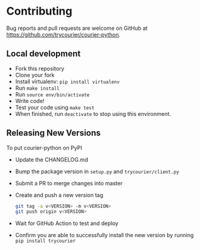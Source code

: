 # Contributing

Bug reports and pull requests are welcome on GitHub at https://github.com/trycourier/courier-python.

## Local development

- Fork this repository
- Clone your fork
- Install virtualenv: `pip install virtualenv`
- Run `make install`
- Run `source env/bin/activate`
- Write code!
- Test your code using `make test`
- When finished, run `deactivate` to stop using this environment.

## Releasing New Versions

To put courier-python on PyPI

- Update the CHANGELOG.md
- Bump the package version in `setup.py` and `trycourier/client.py`
- Submit a PR to merge changes into master
- Create and push a new version tag

  ```bash
  git tag -a v<VERSION> -m v<VERSION>
  git push origin v<VERSION>
  ```

- Wait for GitHub Action to test and deploy
- Confirm you are able to successfully install the new version by running `pip install trycourier`
